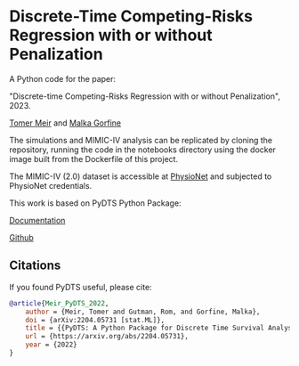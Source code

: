# Discrete-Time Competing-Risks Regression with or without Penalization

A Python code for the paper: 

"Discrete-time Competing-Risks Regression with or without Penalization", 2023.

[Tomer Meir](https://tomer1812.github.io/) and [Malka Gorfine](https://www.tau.ac.il/~gorfinem/)

The simulations and MIMIC-IV analysis can be replicated by cloning the repository, running the code in the notebooks directory using the docker image built from the Dockerfile of this project. 

The MIMIC-IV (2.0) dataset is accessible at [PhysioNet](https://physionet.org/content/mimiciv/2.0/) and subjected to PhysioNet credentials.

This work is based on PyDTS Python Package:

[Documentation](https://tomer1812.github.io/pydts/)  

[Github](https://github.com/tomer1812/pydts)


## Citations
If you found PyDTS useful, please cite:

```bibtex
@article{Meir_PyDTS_2022,
    author = {Meir, Tomer and Gutman, Rom, and Gorfine, Malka},
    doi = {arXiv:2204.05731 [stat.ML]},
    title = {{PyDTS: A Python Package for Discrete Time Survival Analysis with Competing Risks}},
    url = {https://arxiv.org/abs/2204.05731},
    year = {2022}
}
```

